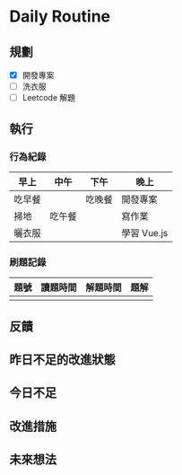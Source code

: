 # Daily Routine
## 規劃
- [x] 開發專案
- [ ] 洗衣服
- [ ] Leetcode 解題

## 執行
### 行為紀錄
| 早上 | 中午 | 下午 | 晚上 |
| --- | --- | --- | --- |
|吃早餐||吃晚餐|開發專案|
|掃地|吃午餐||寫作業|
|曬衣服|||學習 Vue.js|

### 刷題記錄
| 題號 | 讀題時間 | 解題時間 | 題解 |
| ----- | ----- | ----- | ----- |
|  |  |  |  |

## 反饋

## 昨日不足的改進狀態

## 今日不足

## 改進措施

## 未來想法

